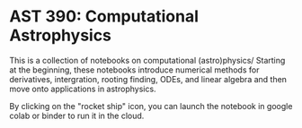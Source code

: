 AST 390: Computational Astrophysics
===================================

This is a collection of notebooks on computational (astro)physics/
Starting at the beginning, these notebooks introduce numerical methods
for derivatives, intergration, rooting finding, ODEs, and linear algebra
and then move onto applications in astrophysics.

By clicking on the "rocket ship" icon, you can launch the notebook
in google colab or binder to run it in the cloud.

